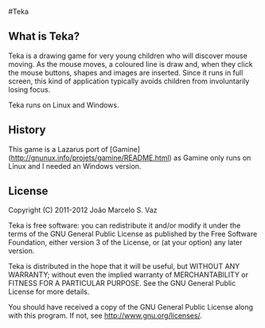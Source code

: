 #Teka

## What is Teka?

Teka is a drawing game for very young children who will discover mouse moving. As the mouse moves, a coloured line is draw and, when they click the mouse buttons, shapes and images are inserted. Since it runs in full screen, this kind of application typically avoids children from involuntarily losing focus.

Teka runs on Linux and Windows. 

## History

This game is a Lazarus port of [Gamine] (http://gnunux.info/projets/gamine/README.html) as Gamine only runs on Linux and I needed an Windows version.

## License

Copyright (C) 2011-2012 João Marcelo S. Vaz

Teka is free software: you can redistribute it and/or modify it under the terms of the GNU General Public License as published by the Free Software Foundation, either version 3 of the License, or (at your option) any later version.

Teka is distributed in the hope that it will be useful, but WITHOUT ANY WARRANTY; without even the implied warranty of MERCHANTABILITY or FITNESS FOR A PARTICULAR PURPOSE. See the GNU General Public License for more details.

You should have received a copy of the GNU General Public License along with this program.  If not, see [<http://www.gnu.org/licenses/>](http://www.gnu.org/licenses/).
